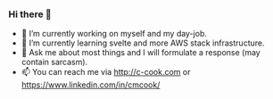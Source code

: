 ### Hi there 👋

- 🔭 I’m currently working on myself and my day-job.
- 🌱 I’m currently learning svelte and more AWS stack infrastructure.
- 💬 Ask me about most things and I will formulate a response (may contain sarcasm).
- 📫 You can reach me via http://c-cook.com or https://www.linkedin.com/in/cmcook/
